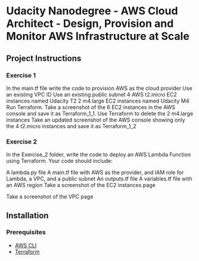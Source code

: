 # Udacity Nanodegree - AWS Cloud Architect - Design, Provision and Monitor AWS Infrastructure at Scale

## Project Instructions
### Exercise 1
In the main.tf file write the code to provision
AWS as the cloud provider
Use an existing VPC ID
Use an existing public subnet
4 AWS t2.micro EC2 instances named Udacity T2
2 m4.large EC2 instances named Udacity M4
Run Terraform.
Take a screenshot of the 6 EC2 instances in the AWS console and save it as Terraform_1_1.
Use Terraform to delete the 2 m4.large instances
Take an updated screenshot of the AWS console showing only the 4 t2.micro instances and save it as Terraform_1_2
### Exercise 2
In the Exercise_2 folder, write the code to deploy an AWS Lambda Function using Terraform. Your code should include:

A lambda.py file
A main.tf file with AWS as the provider, and IAM role for Lambda, a VPC, and a public subnet
An outputs.tf file
A variables.tf file with an AWS region
Take a screenshot of the EC2 instances page

Take a screenshot of the VPC page

## Installation
### Prerequisites
- [AWS CLI](https://aws.amazon.com/cli/)
- [Terraform](https://developer.hashicorp.com/terraform/downloads?product_intent=terraform)